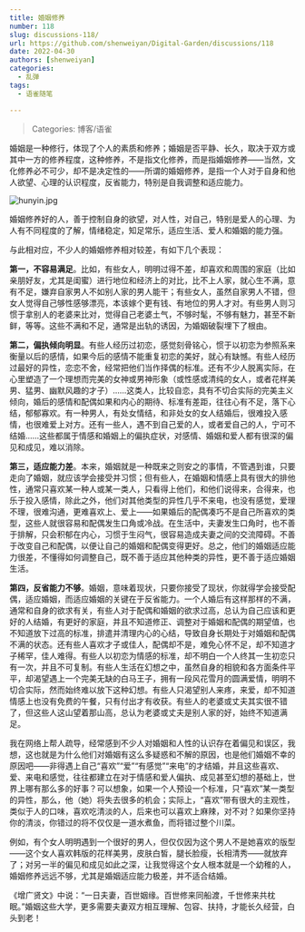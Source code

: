 ```yaml
---
title: 婚姻修养
number: 118
slug: discussions-118/
url: https://github.com/shenweiyan/Digital-Garden/discussions/118
date: 2022-04-30
authors: [shenweiyan]
categories: 
  - 乱弹
tags: 
  - 语雀随笔

---
```


> Categories: 博客/语雀

婚姻是一种修行，体现了个人的素质和修养；婚姻是否平静、长久，取决于双方或其中一方的修养程度，这种修养，不是指文化修养，而是指婚姻修养——当然，文化修养必不可少，却不是决定性的——所谓的婚姻修养，是指一个人对于自身和他人欲望、心理的认识程度，反省能力，特别是自我调整和适应能力。

<!-- more -->

![hunyin.jpg](https://shub.weiyan.tech/yuque/elog-notebook-img/FiJnUwRJPylbDPyZXUlGGFMftjy5.jpeg)

婚姻修养好的人，善于控制自身的欲望，对人性，对自己，特别是爱人的心理、为人有不同程度的了解，情绪稳定，知足常乐，适应生活、爱人和婚姻的能力强。

与此相对应，不少人的婚姻修养相对较差，有如下几个表现：

**第一，不容易满足**。比如，有些女人，明明过得不差，却喜欢和周围的家庭（比如亲朋好友，尤其是闺蜜）进行地位和经济上的对比，比不上人家，就心生不满，意有不足，嫌弃自家男人不如别人家的男人能干；有些女人，虽然自家男人不错，但女人觉得自己够性感够漂亮，本该嫁个更有钱、有地位的男人才对。有些男人则习惯于拿别人的老婆来比对，觉得自己老婆土气，不够时髦，不够有魅力，甚至不新鲜，等等。这些不满和不足，通常是出轨的诱因，为婚姻破裂埋下了根由。

**第二，偏执倾向明显**。有些人经历过初恋，感觉刻骨铭心，惯于以初恋为参照系来衡量以后的感情，如果今后的感情不能重复初恋的美好，就心有缺憾。有些人经历过最好的异性，恋恋不舍，经常把他们当作择偶的标准。还有不少人脱离实际，在心里塑造了一个理想而完美的女神或男神形象（或性感或清纯的女人，或者花样美男、猛男、幽默风趣的才子）……这类人，比较自恋，具有不切合实际的完美主义倾向，婚后的感情和配偶如果和内心的期待、标准有差距，往往心有不足，落下心结，郁郁寡欢。有一种男人，有处女情结，和非处女的女人结婚后，很难投入感情，也很难爱上对方。还有一些人，遇不到自己爱的人，或者爱自己的人，宁可不结婚……这些都属于情感和婚姻上的偏执症状，对感情、婚姻和爱人都有很深的偏见和成见，难以消除。

**第三，适应能力差**。本来，婚姻就是一种既来之则安之的事情，不管遇到谁，只要走向了婚姻，就应该学会接受并习惯；但有些人，在婚姻和情感上具有很大的排他性，通常只喜欢某一种人或某一类人，只看得上他们，和他们说得来，合得来，也乐于投入感情，除此之外，他们对其他类型的异性几乎不来电，也没有感觉，爱理不理，很难沟通，更难喜欢上、爱上——如果婚后的配偶凑巧不是自己所喜欢的类型，这些人就很容易和配偶发生口角或冷战。在生活中，夫妻发生口角时，也不善于排解，只会积郁在内心，习惯于生闷气，很容易造成夫妻之间的交流障碍。不善于改变自己和配偶，以便让自己的婚姻和配偶变得更好。总之，他们的婚姻适应能力很差，不懂得如何调整自己，既不善于适应其他种类的异性，更不善于适应婚姻生活。

**第四，反省能力不够**。婚姻，意味着现状，只要你接受了现状，你就得学会接受配偶，适应婚姻，而适应婚姻的关键在于反省能力。一个人婚后有这样那样的不满，通常和自身的欲求有关，有些人对于配偶和婚姻的欲求过高，总认为自己应该和更好的人结婚，有更好的家庭，并且不知道修正、调整对于婚姻和配偶的期望值，也不知道放下过高的标准，排遣并清理内心的心结，导致自身长期处于对婚姻和配偶不满的状态。还有些人喜欢才子或佳人，配偶却不是，难免心怀不足，却不知道才子稀罕，佳人难得。有些人以初恋为情感的标准，却不明白一个人终其一生初恋只有一次，并且不可复制。有些人生活在幻想之中，虽然自身的相貌和各方面条件平平，却渴望遇上一个完美无缺的白马王子，拥有一段风花雪月的圆满爱情，明明不切合实际，然而始终难以放下这种幻想。有些人只渴望别人来疼，来爱，却不知道情感上也没有免费的午餐，只有付出才有收获。有些人的老婆或丈夫其实很不错了，但这些人这山望着那山高，总认为老婆或丈夫是别人家的好，始终不知道满足。

我在网络上帮人疏导，经常感到不少人对婚姻和人性的认识存在着偏见和误区，我想，这也就是为什么他们对婚姻有这么多疑惑和不解的原因，也是他们婚姻不幸的原因吧——非得遇上自己“喜欢”“爱”“有感觉”“来电”的才结婚，并且这些喜欢、爱、来电和感觉，往往都建立在对于情感和爱人偏执、成见甚至幻想的基础上，世界上哪有那么多的好事？可以想象，如果一个人预设一个标准，只“喜欢”某一类型的异性，那么，他（她）将失去很多的机会；实际上，“喜欢”带有很大的主观性，类似于人的口味，喜欢吃清淡的人，后来也可以喜欢上麻辣，对不对？如果你坚持你的清淡，你错过的将不仅仅是一道水煮鱼，而将错过整个川菜。

例如，有个女人明明遇到一个很好的男人，但仅仅因为这个男人不是她喜欢的版型——这个女人喜欢韩版的花样美男，皮肤白皙，腿长脸瘦，长相清秀——就放弃了；对另一半的偏见和成见如此之深，让我觉得这个女人根本就是一个幼稚的人，婚姻修养远远不够，尤其是婚姻适应能力极差，并不适合结婚。

《增广贤文》中说：“一日夫妻，百世姻缘。百世修来同船渡，千世修来共枕眠。”婚姻这些大学，更多需要夫妻双方相互理解、包容、扶持，才能长久经营，白头到老！

<script src="https://giscus.app/client.js"
	data-repo="shenweiyan/Digital-Garden"
	data-repo-id="R_kgDOKgxWlg"
	data-mapping="number"
	data-term="118"
	data-reactions-enabled="1"
	data-emit-metadata="0"
	data-input-position="bottom"
	data-theme="light"
	data-lang="zh-CN"
	crossorigin="anonymous"
	async>
</script>
